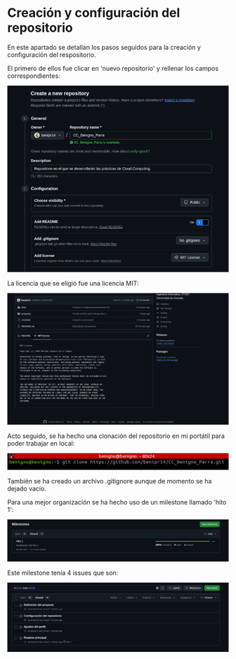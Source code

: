 # Creación y configuración del repositorio

En este apartado se detallan los pasos seguidos para la creación y configuración del respositorio.

El primero de ellos fue clicar en 'nuevo repositorio' y rellenar los campos correspondientes:

![Creación repositorio](imagenes/creacion_repositorio.png)

La licencia que se eligió fue una licencia MIT:

![Licencia MIT](imagenes/Licencia.png)

Acto seguido, se ha hecho una clonación del repositorio en mi portátil para poder trabajar en local:

![Clonación](imagenes/clonacion.png)

También se ha creado un archivo .gitignore aunque de momento se ha dejado vacío.

Para una mejor organización se ha hecho uso de un milestone llamado 'hito 1':

![milestone](imagenes/milestone.png)

Este milestone tenía 4 issues que son:

![issues](imagenes/issues.png)
